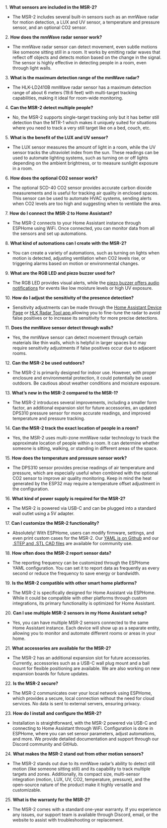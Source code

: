 1\. **What sensors are included in the MSR-2?**

* The MSR-2 includes several built-in sensors such as an mmWave radar for motion detection, a LUX and UV sensor, a temperature and pressure sensor, and an optional CO2 sensor.

2\. **How does the mmWave radar sensor work?**

* The mmWave radar sensor can detect movement, even subtle motions like someone sitting still in a room. It works by emitting radar waves that reflect off objects and detects motion based on the change in the signal. The sensor is highly effective in detecting people in a room, even through light walls.

3\. **What is the maximum detection range of the mmWave radar?**

* The HLK-LD2410B mmWave radar sensor has a maximum detection range of about 6 meters (19.6 feet) with multi-target tracking capabilities, making it ideal for room-wide monitoring.

4\. **Can the MSR-2 detect multiple people?**

* No, the MSR-2 supports single-target tracking only but it has better still detection than the MTR-1 which makes it uniquely suited for situations where you need to track a very still target like on a bed, couch, etc.

5\. **What is the benefit of the LUX and UV sensor?**

* The LUX sensor measures the amount of light in a room, while the UV sensor tracks the ultraviolet index from the sun. These readings can be used to automate lighting systems, such as turning on or off lights depending on the ambient brightness, or to measure sunlight exposure in a room.

6\. **How does the optional CO2 sensor work?**

* The optional SCD-40 CO2 sensor provides accurate carbon dioxide measurements and is useful for tracking air quality in enclosed spaces. This sensor can be used to automate HVAC systems, sending alerts when CO2 levels are too high and suggesting when to ventilate the area.

7\. **How do I connect the MSR-2 to Home Assistant?**

* The MSR-2 connects to your Home Assistant instance through ESPHome using WiFi. Once connected, you can monitor data from all the sensors and set up automations.

8\. **What kind of automations can I create with the MSR-2?**

* You can create a variety of automations, such as turning on lights when motion is detected, adjusting ventilation when CO2 levels rise, or triggering alarms based on motion or environmental changes.

9\. **What are the RGB LED and piezo buzzer used for?**

* The RGB LED provides visual alerts, while the <a href="https://wiki.apolloautomation.com/products/general/piezo/" title="Click here to go to the piezo buzzer wiki tutorial" target="_blank" rel="noreferrer nofollow noopener">piezo buzzer offers audio notifications</a> for events like low moisture levels or high UV exposure.

10\. **How do I adjust the sensitivity of the presence detection?**

* Sensitivity adjustments can be made through the <a href="https://wiki.apolloautomation.com/products/msr2/calibrating-and-updating/zones-ha/" target="_blank" rel="noreferrer nofollow noopener">Home Assistant Device Page</a> or <a href="https://wiki.apolloautomation.com/products/msr2/calibrating-and-updating/zones-hlk/" target="_blank" rel="noreferrer nofollow noopener">HLK Radar Tool app </a>allowing you to fine-tune the radar to avoid false positives or to increase its sensitivity for more precise detections.

11\. **Does the mmWave sensor detect through walls?**

* Yes, the mmWave sensor can detect movement through certain materials like thin walls, which is helpful in larger spaces but may require sensitivity adjustments if false positives occur due to adjacent rooms.

12\. **Can the MSR-2 be used outdoors?**

* The MSR-2 is primarily designed for indoor use. However, with proper enclosure and environmental protection, it could potentially be used outdoors. Be cautious about weather conditions and moisture exposure.

13\. **What’s new in the MSR-2 compared to the MSR-1?**

* The MSR-2 introduces several improvements, including a smaller form factor, an additional expansion slot for future accessories, an updated DPS310 pressure sensor for more accurate readings, and improved temperature and pressure tracking.

14\. **Can the MSR-2 track the exact location of people in a room?**

* Yes, the MSR-2 uses multi-zone mmWave radar technology to track the approximate location of people within a room. It can determine whether someone is sitting, walking, or standing in different areas of the space.

15\. **How does the temperature and pressure sensor work?**

* The DPS310 sensor provides precise readings of air temperature and pressure, which are especially useful when combined with the optional CO2 sensor to improve air quality monitoring. Keep in mind the heat generated by the ESP32 may require a temperature offset adjustment in the configuration.

16\. **What kind of power supply is required for the MSR-2?**

* The MSR-2 is powered via USB-C and can be plugged into a standard wall outlet using a 5V adapter.

17\. **Can I customize the MSR-2 functionality?**

* Absolutely! With ESPHome, users can modify firmware, settings, and even print custom cases for the MSR-2. Our <a href="https://github.com/ApolloAutomation/MSR-2" target="_blank" rel="noreferrer nofollow noopener">YAML is on Github</a> and our <a href="https://www.printables.com/@Apollo_1187039" target="_blank" rel="noreferrer nofollow noopener">.STEP and .STL CAD files</a> are available for community use.

18\. **How often does the MSR-2 report sensor data?**

* The reporting frequency can be customized through the ESPHome YAML configuration. You can set it to report data as frequently as every second or reduce the frequency to save energy or bandwidth.

19\. **Is the MSR-2 compatible with other smart home platforms?**

* The MSR-2 is specifically designed for Home Assistant via ESPHome. While it could be compatible with other platforms through custom integrations, its primary functionality is optimized for Home Assistant.

20\. **Can I use multiple MSR-2 sensors in my Home Assistant setup?**

* Yes, you can have multiple MSR-2 sensors connected to the same Home Assistant instance. Each device will show up as a separate entity, allowing you to monitor and automate different rooms or areas in your home.

21\. **What accessories are available for the MSR-2?**

* The MSR-2 has an additional expansion slot for future accessories. Currently, accessories such as a USB-C wall plug mount and a ball mount for flexible positioning are available. We are also working on new expansion boards for future updates.

22\. **Is the MSR-2 secure?**

* The MSR-2 communicates over your local network using ESPHome, which provides a secure, local connection without the need for cloud services. No data is sent to external servers, ensuring privacy.

23\. **How do I install and configure the MSR-2?**

* Installation is straightforward, with the MSR-2 powered via USB-C and connecting to Home Assistant through WiFi. Configuration is done in ESPHome, where you can set sensor parameters, adjust automations, and more. We provide detailed documentation and support through our Discord community and GitHub.

24\. **What makes the MSR-2 stand out from other motion sensors?**

* The MSR-2 stands out due to its mmWave radar’s ability to detect still motion (like someone sitting still) and its capability to track multiple targets and zones. Additionally, its compact size, multi-sensor integration (motion, LUX, UV, CO2, temperature, pressure), and the open-source nature of the product make it highly versatile and customizable.

25\. **What is the warranty for the MSR-2?**

* The MSR-2 comes with a standard one-year warranty. If you experience any issues, our support team is available through Discord, email, or the website to assist with troubleshooting or replacement.